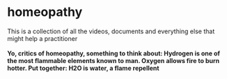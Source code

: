 # homeopathy
This is a collection of all the videos, documents and everything else that might help a practitioner
<br><br><b>Yo, critics of homeopathy, something to think about: Hydrogen is one of the most flammable elements known to man. 
Oxygen allows fire to burn hotter. Put together: H2O is water, a flame repellent


